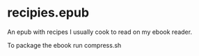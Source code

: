 recipies.epub
=============

An epub with recipes I usually cook to read on my ebook reader.

To package the ebook run compress.sh